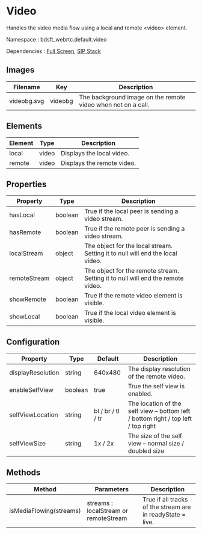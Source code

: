 # Video

Handles the video media flow using a local and remote \<video\> element.

Namespace : bdsft_webrtc.default.video

Dependencies : [Full Screen](https://github.com/BroadSoft-Xtended/Library-WebRTC-FullScreen), [SIP Stack](https://github.com/BroadSoft-Xtended/Library-WebRTC-SIPStack)

## Images
<a name="images"></a>

Filename     |Key      |Description
-------------|---------|--------------------------------------------------------------
videobg.svg  |videobg  |The background image on the remote video when not on a call.

## Elements
<a name="elements"></a>

Element  |Type   |Description
---------|-------|----------------------------
local    |video  |Displays the local video.
remote   |video  |Displays the remote video.

## Properties
<a name="properties"></a>

Property      |Type    |Description
--------------|--------|---------------------------------------------------------------------------------
hasLocal 	  |boolean |True if the local peer is sending a video stream.
hasRemote	  |boolean |True if the remote peer is sending a video stream.
localStream   |object  |The object for the local stream. Setting it to null will end the local video.
remoteStream  |object  |The object for the remote stream. Setting it to null will end the remote video.
showRemote	  |boolean |True if the remote video element is visible.
showLocal	  |boolean |True if the local video element is visible.

## Configuration
<a name="configuration"></a>

Property           |Type     |Default            |Description
-------------------|---------|-------------------|-----------------------------------------------------------------------------------
displayResolution  |string   |640x480            |The display resolution of the remote video.
enableSelfView     |boolean  |true               |True the self view is enabled.
selfViewLocation   |string   |bl / br / tl / tr  |The location of the self view – bottom left / bottom right / top left / top right
selfViewSize       |string   |1x / 2x            |The size of the self view – normal size / doubled size

## Methods
<a name="methods"></a>

Method                   |Parameters                             |Description
-------------------------|---------------------------------------|------------------------------------------------------------
isMediaFlowing(streams)  |streams : localStream or remoteStream  |True if all tracks of the stream are in readyState = live.
